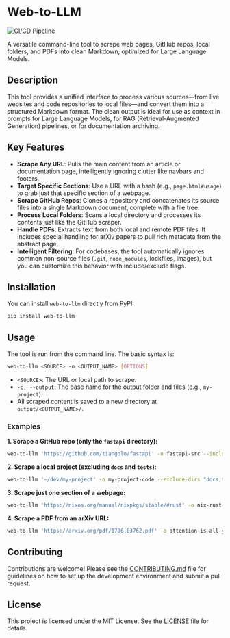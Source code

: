 # Web-to-LLM

[![CI/CD Pipeline](https://github.com/YOUR_USERNAME/web-to-llm/actions/workflows/ci.yml/badge.svg)](https://github.com/YOUR_USERNAME/web-to-llm/actions/workflows/ci.yml)

A versatile command-line tool to scrape web pages, GitHub repos, local folders, and PDFs into clean Markdown, optimized for Large Language Models.

## Description

This tool provides a unified interface to process various sources—from live websites and code repositories to local files—and convert them into a structured Markdown format. The clean output is ideal for use as context in prompts for Large Language Models, for RAG (Retrieval-Augmented Generation) pipelines, or for documentation archiving.

## Key Features

-   **Scrape Any URL**: Pulls the main content from an article or documentation page, intelligently ignoring clutter like navbars and footers.
-   **Target Specific Sections**: Use a URL with a hash (e.g., `page.html#usage`) to grab just that specific section of a webpage.
-   **Scrape GitHub Repos**: Clones a repository and concatenates its source files into a single Markdown document, complete with a file tree.
-   **Process Local Folders**: Scans a local directory and processes its contents just like the GitHub scraper.
-   **Handle PDFs**: Extracts text from both local and remote PDF files. It includes special handling for arXiv papers to pull rich metadata from the abstract page.
-   **Intelligent Filtering**: For codebases, the tool automatically ignores common non-source files (`.git`, `node_modules`, lockfiles, images), but you can customize this behavior with include/exclude flags.

## Installation

You can install `web-to-llm` directly from PyPI:
```bash
pip install web-to-llm
```

## Usage

The tool is run from the command line. The basic syntax is:
```bash
web-to-llm <SOURCE> -o <OUTPUT_NAME> [OPTIONS]
```
-   `<SOURCE>`: The URL or local path to scrape.
-   `-o, --output`: The base name for the output folder and files (e.g., `my-project`).
-   All scraped content is saved to a new directory at `output/<OUTPUT_NAME>/`.

### Examples

**1. Scrape a GitHub repo (only the `fastapi` directory):**
```bash
web-to-llm 'https://github.com/tiangolo/fastapi' -o fastapi-src --include-dirs fastapi
```

**2. Scrape a local project (excluding `docs` and `tests`):**
```bash
web-to-llm '~/dev/my-project' -o my-project-code --exclude-dirs "docs,tests"
```

**3. Scrape just one section of a webpage:**
```bash
web-to-llm 'https://nixos.org/manual/nixpkgs/stable/#rust' -o nix-rust-docs
```

**4. Scrape a PDF from an arXiv URL:**
```bash
web-to-llm 'https://arxiv.org/pdf/1706.03762.pdf' -o attention-is-all-you-need
```

## Contributing

Contributions are welcome! Please see the [CONTRIBUTING.md](CONTRIBUTING.md) file for guidelines on how to set up the development environment and submit a pull request.

## License

This project is licensed under the MIT License. See the [LICENSE](LICENSE) file for details.